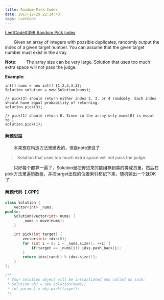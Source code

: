 ```yaml
---
title: Random-Pick-Index
date: 2017-12-29 22:24:43
tags: LeetCode
---
```


[LeetCode#398 Random Pick Index](https://leetcode.com/problems/random-pick-index/description/)

&emsp;&emsp;Given an array of integers with possible duplicates, randomly output the index of a given target number. You can assume that the given target number must exist in the array.

<!--more-->

**Note:**
&emsp;&emsp;The array size can be very large. Solution that uses too much extra space will not pass the judge.

**Example:**

```
int[] nums = new int[] {1,2,3,3,3};
Solution solution = new Solution(nums);

// pick(3) should return either index 2, 3, or 4 randomly. Each index should have equal probability of returning.
solution.pick(3);

// pick(1) should return 0. Since in the array only nums[0] is equal to 1.
solution.pick(1);
```

#### 解题思路

&emsp;&emsp;本来想在构造方法里建表的，但是note里说了

>Solution that uses too much extra space will not pass the judge.

&emsp;&emsp;只好每个都算一遍了，Solution里把传进来的数组存到类的类成员里，然后在pick方法里遍历数组，并把target出现的位置索引都记下来，随机输出一个就OK了

#### 解题代码【.CPP】

```c++
class Solution {
    vector<int> _nums;
public:
    Solution(vector<int> nums) {
        _nums = move(nums);
    }

    int pick(int target) {
        vector<int> idxs(0);
        for (int i = 0; i < _nums.size(); ++i) {
            if(target == _nums[i]) idxs.push_back(i);
        }
        return idxs[rand() % idxs.size()];
    }
};

/**
 * Your Solution object will be instantiated and called as such:
 * Solution obj = new Solution(nums);
 * int param_1 = obj.pick(target);
 */
```

